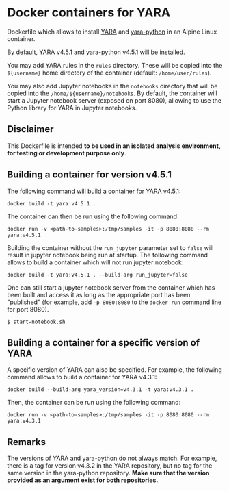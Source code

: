 # Docker containers for YARA

Dockerfile which allows to install [YARA](https://github.com/VirusTotal/yara) and [yara-python](https://github.com/VirusTotal/yara-python) in an Alpine Linux container.

By default, YARA v4.5.1 and yara-python v4.5.1 will be installed.

You may add YARA rules in the ```rules``` directory. These will be copied into the ```${username}``` home directory of the container (default: ```/home/user/rules```).

You may also add Jupyter notebooks in the ```notebooks``` directory that will be copied into the ```/home/${username}/notebooks```. By default, the container will start a Jupyter notebook server (exposed on port 8080), allowing to use the Python library for YARA in Jupyter notebooks.


## Disclaimer

This Dockerfile is intended **to be used in an isolated analysis environment, for testing or development purpose only**.


## Building a container for version v4.5.1

The following command will build a container for YARA v4.5.1:

```
docker build -t yara:v4.5.1 .
```

The container can then be run using the following command:

```
docker run -v <path-to-samples>:/tmp/samples -it -p 8080:8080 --rm yara:v4.5.1
```

Building the container without the ```run_jupyter``` parameter set to ```false``` will result in jupyter notebook being run at startup. The following command allows to build a container which will not run jupyter notebook:

```
docker build -t yara:v4.5.1 . --build-arg run_jupyter=false
```

One can still start a jupyter notebook server from the container which has been built and access it as long as the appropriate port has been "published" (for example, add ```-p 8080:8080``` to the ```docker run``` command line for port 8080).

```
$ start-notebook.sh
```


## Building a container for a specific version of YARA

A specific version of YARA can also be specified. For example, the following command allows to build a container for YARA v4.3.1:

```
docker build --build-arg yara_version=v4.3.1 -t yara:v4.3.1 .
```

Then, the container can be run using the following command: 

```
docker run -v <path-to-samples>:/tmp/samples -it -p 8080:8080 --rm yara:v4.3.1
```


## Remarks

The versions of YARA and yara-python do not always match. For example, there is a tag for version v4.3.2 in the YARA repository, but no tag for the same version in the yara-python repository. **Make sure that the version provided as an argument exist for both repositories.**
